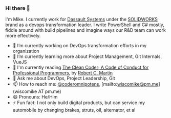### Hi there 👋

I'm Mike. I currently work for [Dassault Systems](https://www.3ds.com/) under the [SOLIDWORKS](https://www.solidworks.com/) brand as a devops transformation leader. I write PowerShell and C# mostly, fiddle around with build pipelines and imagine ways our R&D team can work more effectively.

- 🔭 I’m currently working on DevOps transformation efforts in my organization
- 🌱 I’m currently learning more about Project Management, Git Internals, VueJS
- 📖 I'm currently reading [The Clean Coder; A Code of Conduct for Professional Programmers](https://www.amazon.com/Clean-Coder-Conduct-Professional-Programmers/dp/0137081073), by [Robert C. Martin](https://www.amazon.com/Robert-C.-Martin/e/B000APG87E%3Fref=dbs_a_mng_rwt_scns_share)
- 💬 Ask me about DevOps, Project Leadership, Git
- 📫 How to reach me: [@coderomnipotens](https://twitter.com/coderomnipotens), [mailto:wiscomike@pm.me](wiscomike AT pm.me)
- 😄 Pronouns: He/Him
- ⚡ Fun fact: I not only build digital products, but can service my automobile by changing brakes, struts, oil, alternator, et al

<!--
- 👯 I’m looking to collaborate on ...
- 🤔 I’m looking for help with ...
-->
